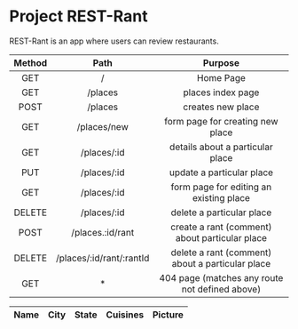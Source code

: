 # Project REST-Rant

REST-Rant is an app where users can review restaurants.


| Method | Path | Purpose |
| :---: | :---: | :---: |
| GET | / | Home Page |
| GET | /places | places index page |
| POST | /places | creates new place |
| GET | /places/new | form page for creating new place | 
| GET | /places/:id | details about a particular place | 
| PUT | /places/:id | update a particular place | 
| GET | /places/:id | form page for editing an existing place | 
| DELETE | /places/:id | delete a particular place | 
| POST | /places.:id/rant | create a rant (comment) about particular place | 
| DELETE | /places/:id/rant/:rantId | delete a rant (comment) about a particular place | 
| GET | * | 404 page (matches any route not defined above) |



| Name | City | State | Cuisines | Picture |
| :---: | :---: | :---: | :---: | :---: |